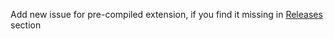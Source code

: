 Add new issue for pre-compiled extension, if you find it missing in [Releases](https://github.com/akmalk/appdynamics-extensions/releases) section
